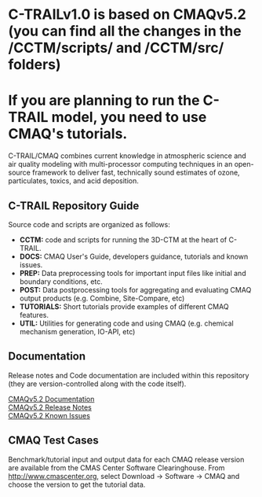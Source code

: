 C-TRAILv1.0 is based on CMAQv5.2 (you can find all the changes in the /CCTM/scripts/ and /CCTM/src/ folders)
========
If you are planning to run the C-TRAIL model, you need to use CMAQ's tutorials.
========

C-TRAIL/CMAQ combines current knowledge in atmospheric science and air quality modeling with multi-processor
computing techniques in an open-source framework to deliver fast, technically sound estimates of ozone,
particulates, toxics, and acid deposition.
## C-TRAIL Repository Guide
Source code and scripts are organized as follows:
* **CCTM:** code and scripts for running the 3D-CTM at the heart of C-TRAIL.
* **DOCS:** CMAQ User's Guide, developers guidance, tutorials and known issues.
* **PREP:** Data preprocessing tools for important input files like initial and boundary conditions, etc.
* **POST:** Data postprocessing tools for aggregating and evaluating CMAQ output products (e.g. Combine, Site-Compare, etc)
* **TUTORIALS:** Short tutorials provide examples of different CMAQ features.
* **UTIL:** Utilities for generating code and using CMAQ (e.g. chemical mechanism generation, IO-API, etc)

## Documentation
Release notes and Code documentation are included within this repository (they are version-controlled along with the code itself).  

[CMAQv5.2 Documentation](DOCS/README.md)   
[CMAQv5.2 Release Notes](CCTM/docs/Release_Notes/README.md)   
[CMAQv5.2 Known Issues](DOCS/Known_Issues/README.md)   

## CMAQ Test Cases
Benchmark/tutorial input and output data for each CMAQ release version are available from the CMAS Center Software Clearinghouse. From http://www.cmascenter.org, select Download -> Software -> CMAQ and choose the version to get the tutorial data.  

